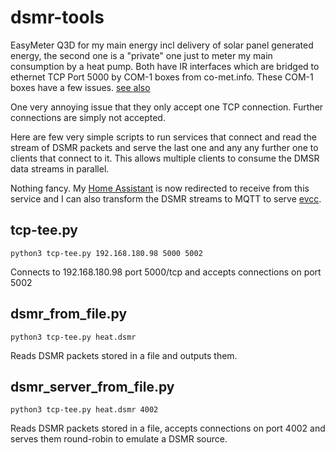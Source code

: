 # dsmr-tools

EasyMeter Q3D for my main energy incl delivery of solar panel generated energy, the second one is a "private" one just to meter my main consumption by a heat pump. Both have IR interfaces which are bridged to ethernet TCP Port 5000 by COM-1 boxes from co-met.info. These COM-1 boxes have a few issues. [see also](https://github.com/ndokter/dsmr_parser/pull/92#issue-1052354779)

One very annoying issue that they only accept one TCP connection. Further connections are simply not accepted. 

Here are few very simple scripts to run services that connect and read the stream of DSMR packets and serve the last one and any any further one to clients that connect to it. This allows multiple clients to consume the DMSR data streams in parallel.

Nothing fancy. My [Home Assistant](https://www.home-assistant.io/integrations/dsmr) is now redirected to receive from this service and I can also transform the DSMR streams to MQTT to serve [evcc](https://evcc.io/).

## tcp-tee.py

    python3 tcp-tee.py 192.168.180.98 5000 5002

Connects to 192.168.180.98 port 5000/tcp and accepts connections on port 5002

## dsmr_from_file.py

    python3 tcp-tee.py heat.dsmr 

Reads DSMR packets stored in a file and outputs them.

## dsmr_server_from_file.py

    python3 tcp-tee.py heat.dsmr 4002

Reads DSMR packets stored in a file, accepts connections on port 4002 and serves them round-robin to emulate a DSMR source.

